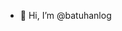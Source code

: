 - 👋 Hi, I’m @batuhanlog


<!---
batuhanlog/batuhanlog is a ✨ special ✨ repository because its `README.md` (this file) appears on your GitHub profile.
You can click the Preview link to take a look at your changes..
--->
